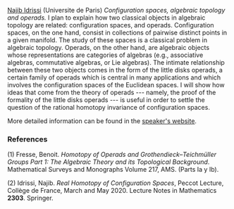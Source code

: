 [Najib Idrissi](https://idrissi.eu) (Universite de Paris)
_Configuration spaces, algebraic topology and operads._ 
I plan to explain how two classical objects in algebraic topology are related: configuration spaces, and operads. Configuration spaces, on the one hand, consist in collections of pairwise distinct points in a given manifold. The study of these spaces is a classical problem in algebraic topology. Operads, on the other hand, are algebraic objects whose representations are categories of algebras (e.g., associative algebras, commutative algebras, or Lie algebras). The intimate relationship between these two objects comes in the form of the little disks operads, a certain family of operads which is central in many applications and which involves the configuration spaces of the Euclidean spaces. I will show how ideas that come from the theory of operads --- namely, the proof of the formality of the little disks operads --- is useful in order to settle the question of the rational homotopy invariance of configuration spaces.

More detailed information can be found in the [speaker's website](https://idrissi.eu/class/23-cimpa).


### References ###

(1) Fresse, Benoit. _Homotopy of Operads and Grothendieck–Teichmüller Groups Part 1: The Algebraic Theory and its Topological Background_. Mathematical Surveys and Monographs Volume 217, AMS. (Parts Ia y Ib).

(2) Idrissi, Najib. _Real Homotopy of Configuration Spaces_, Peccot Lecture, Collège de France, March and May 2020. Lecture Notes in Mathematics __2303__. Springer.
